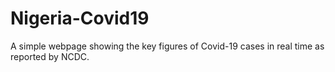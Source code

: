 # Nigeria-Covid19
A simple webpage showing the key figures of Covid-19 cases in real time as reported by NCDC.
